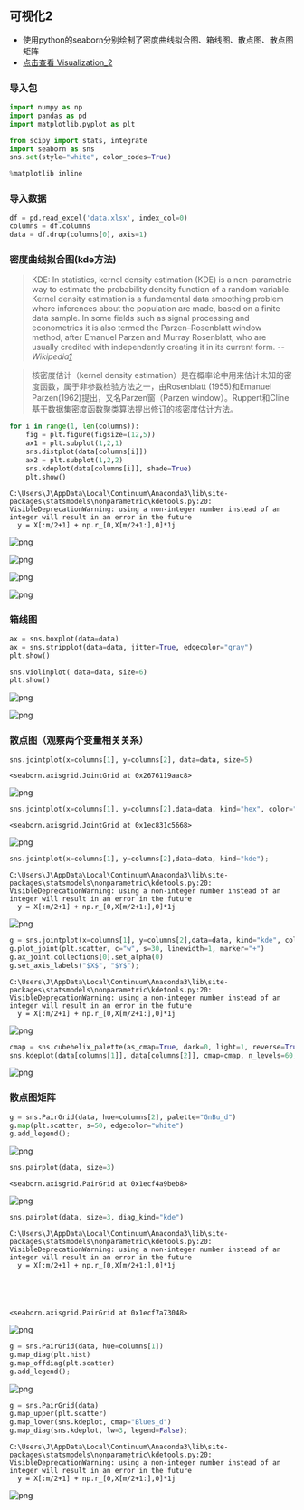 
## 可视化2
- 使用python的seaborn分别绘制了密度曲线拟合图、箱线图、散点图、散点图矩阵
- [点击查看 Visualization_2](https://192.168.113.164/user/cufe/notebooks/students/2015311583Jedan/python_code/data%20mining/homework_3/Viusalization_2.ipynb)

### 导入包


```python
import numpy as np
import pandas as pd
import matplotlib.pyplot as plt

from scipy import stats, integrate
import seaborn as sns
sns.set(style="white", color_codes=True)

%matplotlib inline
```

### 导入数据


```python
df = pd.read_excel('data.xlsx', index_col=0)
columns = df.columns
data = df.drop(columns[0], axis=1)
```

### 密度曲线拟合图(kde方法)
>  KDE: In statistics, kernel density estimation (KDE) is a non-parametric way to estimate the probability density function of a random variable. Kernel density estimation is a fundamental data smoothing problem where inferences about the population are made, based on a finite data sample. In some fields such as signal processing and econometrics it is also termed the Parzen–Rosenblatt window method, after Emanuel Parzen and Murray Rosenblatt, who are usually credited with independently creating it in its current form.   -- <cite>Wikipedia[1]</cite>

[1]: https://en.wikipedia.org/wiki/Kernel_density_estimation

> 核密度估计（kernel density estimation）是在概率论中用来估计未知的密度函数，属于非参数检验方法之一，由Rosenblatt (1955)和Emanuel Parzen(1962)提出，又名Parzen窗（Parzen window）。Ruppert和Cline基于数据集密度函数聚类算法提出修订的核密度估计方法。


```python
for i in range(1, len(columns)):
    fig = plt.figure(figsize=(12,5))
    ax1 = plt.subplot(1,2,1)
    sns.distplot(data[columns[i]])
    ax2 = plt.subplot(1,2,2)
    sns.kdeplot(data[columns[i]], shade=True)
    plt.show()
```

    C:\Users\J\AppData\Local\Continuum\Anaconda3\lib\site-packages\statsmodels\nonparametric\kdetools.py:20: VisibleDeprecationWarning: using a non-integer number instead of an integer will result in an error in the future
      y = X[:m/2+1] + np.r_[0,X[m/2+1:],0]*1j



![png](output_6_1.png)



![png](output_6_2.png)



![png](output_6_3.png)



![png](output_6_4.png)


### 箱线图


```python
ax = sns.boxplot(data=data)
ax = sns.stripplot(data=data, jitter=True, edgecolor="gray")
plt.show()

sns.violinplot( data=data, size=6)
plt.show()
```


![png](output_8_0.png)



![png](output_8_1.png)


### 散点图（观察两个变量相关关系）


```python
sns.jointplot(x=columns[1], y=columns[2], data=data, size=5)
```




    <seaborn.axisgrid.JointGrid at 0x2676119aac8>




![png](output_10_1.png)



```python
sns.jointplot(x=columns[1], y=columns[2],data=data, kind="hex", color="k")
```




    <seaborn.axisgrid.JointGrid at 0x1ec831c5668>




![png](output_11_1.png)



```python
sns.jointplot(x=columns[1], y=columns[2],data=data, kind="kde");
```

    C:\Users\J\AppData\Local\Continuum\Anaconda3\lib\site-packages\statsmodels\nonparametric\kdetools.py:20: VisibleDeprecationWarning: using a non-integer number instead of an integer will result in an error in the future
      y = X[:m/2+1] + np.r_[0,X[m/2+1:],0]*1j



![png](output_12_1.png)



```python
g = sns.jointplot(x=columns[1], y=columns[2],data=data, kind="kde", color="m")
g.plot_joint(plt.scatter, c="w", s=30, linewidth=1, marker="+")
g.ax_joint.collections[0].set_alpha(0)
g.set_axis_labels("$X$", "$Y$");
```

    C:\Users\J\AppData\Local\Continuum\Anaconda3\lib\site-packages\statsmodels\nonparametric\kdetools.py:20: VisibleDeprecationWarning: using a non-integer number instead of an integer will result in an error in the future
      y = X[:m/2+1] + np.r_[0,X[m/2+1:],0]*1j



![png](output_13_1.png)



```python
cmap = sns.cubehelix_palette(as_cmap=True, dark=0, light=1, reverse=True)
sns.kdeplot(data[columns[1]], data[columns[2]], cmap=cmap, n_levels=60, shade=True);
```


![png](output_14_0.png)


### 散点图矩阵


```python
g = sns.PairGrid(data, hue=columns[2], palette="GnBu_d")
g.map(plt.scatter, s=50, edgecolor="white")
g.add_legend();
```


![png](output_16_0.png)



```python
sns.pairplot(data, size=3)
```




    <seaborn.axisgrid.PairGrid at 0x1ecf4a9beb8>




![png](output_17_1.png)



```python
sns.pairplot(data, size=3, diag_kind="kde")
```

    C:\Users\J\AppData\Local\Continuum\Anaconda3\lib\site-packages\statsmodels\nonparametric\kdetools.py:20: VisibleDeprecationWarning: using a non-integer number instead of an integer will result in an error in the future
      y = X[:m/2+1] + np.r_[0,X[m/2+1:],0]*1j





    <seaborn.axisgrid.PairGrid at 0x1ecf7a73048>




![png](output_18_2.png)



```python
g = sns.PairGrid(data, hue=columns[1])
g.map_diag(plt.hist)
g.map_offdiag(plt.scatter)
g.add_legend();
```


![png](output_19_0.png)



```python
g = sns.PairGrid(data)
g.map_upper(plt.scatter)
g.map_lower(sns.kdeplot, cmap="Blues_d")
g.map_diag(sns.kdeplot, lw=3, legend=False);
```

    C:\Users\J\AppData\Local\Continuum\Anaconda3\lib\site-packages\statsmodels\nonparametric\kdetools.py:20: VisibleDeprecationWarning: using a non-integer number instead of an integer will result in an error in the future
      y = X[:m/2+1] + np.r_[0,X[m/2+1:],0]*1j



![png](output_20_1.png)



```python

```
